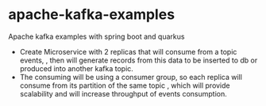 # apache-kafka-examples
Apache kafka examples with spring boot and quarkus

- Create Microservice with 2 replicas that will consume from a topic events, 
  , then will generate records from this data to be inserted to db or produced into another kafka topic.
- The consuming will be using a consumer group, so each replica will consume from its partition of the same topic
  , which will provide scalability and will increase throughput of events consumption. 
